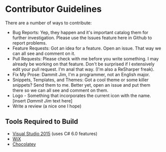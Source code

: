 # Contributor Guidelines

There are a number of ways to contribute:

- Bug Reports: Yep, they happen and it's important catalog them for further investigation. Please use the Issues feature here in Github to report problems.
- Feature Requests: Got an idea for a feature. Open an issue. That way we can all see and comment on it.
- Pull Requests: Please check with me before you write something. I may already be working on that feature. Don't be surprised if I extensively edit your pull request. I'm anal that way. (I'm also a ReSharper freak).
- Fix My Prose: Dammit Jim, I'm a programmer, not an English major.
- Snippets, Templates, and Themes: Got a cool theme or some killer snippets? Send them to me. Better yet, open an issue and put them there so we can all see and comment on them.
- Logo - Something that incorporates the current icon with the name. [insert *Dammit Jim* text here]
- Write a review (a nice one I hope)

## Tools Required to Build

- [Visual Studio 2015](http://msdn.microsoft.com/en-us/vstudio/aa718325.aspx) (uses C# 6.0 features)
- [WiX](http://wixtoolset.org/)
- [Chocolatey](https://chocolatey.org/)
